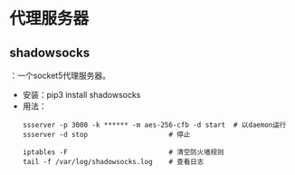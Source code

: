 # 代理服务器



## shadowsocks

：一个socket5代理服务器。

- 安装：pip3 install shadowsocks
- 用法：
    ```shell
    ssserver -p 3000 -k ****** -m aes-256-cfb -d start	# 以daemon运行
    ssserver -d stop	                # 停止

    iptables -F	                        # 清空防火墙规则
    tail -f /var/log/shadowsocks.log    # 查看日志
    ```
